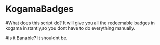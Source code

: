 # KogamaBadges

#What does this script do?
It will give you all the redeemable badges in kogama instantly,so you dont have to do everything manually.


#Is it Banable?
It shouldnt be.
